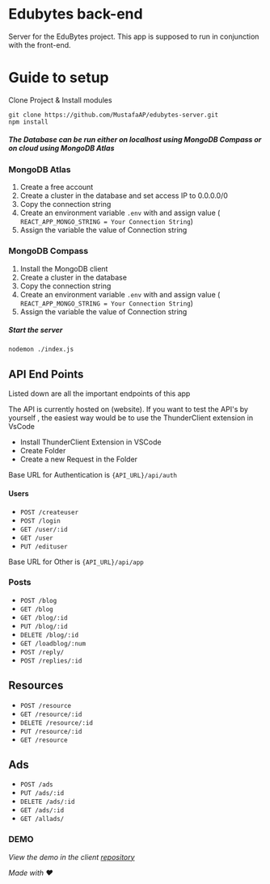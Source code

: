 # Edubytes back-end

Server for the EduBytes project. This app is supposed to run in conjunction with the front-end. 

# Guide to setup

Clone Project & Install modules

```
git clone https://github.com/MustafaAP/edubytes-server.git
npm install
```
##### The Database can be run either on localhost using MongoDB Compass or on cloud using MongoDB Atlas


### MongoDB Atlas
1. Create a free account
2. Create a cluster in the database and set access IP to 0.0.0.0/0
3. Copy the connection string
4. Create an environment variable `.env` with and assign value ( `REACT_APP_MONGO_STRING = Your Connection String`)
5. Assign the variable the value of Connection string

### MongoDB Compass

1. Install the MongoDB client
2. Create a cluster in the database
3. Copy the connection string
4. Create an environment variable `.env` with and assign value ( `REACT_APP_MONGO_STRING = Your Connection String`)
5. Assign the variable the value of Connection string

##### Start the server
`nodemon ./index.js`


## API End Points
Listed down are all the important endpoints of this app

The API is currently hosted on (website). If you want to test the API's by yourself , the easiest way would be to use the ThunderClient extension in VsCode

- Install ThunderClient Extension in VSCode
- Create Folder 
- Create a new Request in the Folder

Base URL for Authentication is `{API_URL}/api/auth`

#### Users

- `POST /createuser`
- `POST /login`
- `GET /user/:id`
- `GET /user`
- `PUT /edituser`

Base URL for Other is `{API_URL}/api/app`

### Posts

- `POST /blog`
- `GET /blog`
- `GET /blog/:id`
- `PUT /blog/:id`
- `DELETE /blog/:id`
- `GET /loadblog/:num`
- `POST /reply/`
- `POST /replies/:id`

## Resources

- `POST /resource`
- `GET /resource/:id`
- `DELETE /resource/:id`
- `PUT /resource/:id`
- `GET /resource`

## Ads

- `POST /ads`
- `PUT /ads/:id`
- `DELETE /ads/:id`
- `GET /ads/:id`
- `GET /allads/`


### DEMO
_View the demo in the client [repository](https://github.com/MustafaAP/edubytes-client)_


_Made with ❤️_








 
 
 
 









